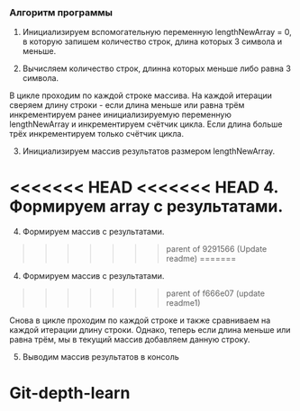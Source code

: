 ### Алгоритм программы


1. Инициализируем вспомогательную переменную lengthNewArray = 0, в которую запишем количество строк, длина которых 3 символа и меньше.

2. Вычисляем количество строк, длинна которых меньше либо равна 3 символа.

В цикле проходим по каждой строке массива. На каждой итерации сверяем длину строки - если длина меньше или равна трём инкрементируем ранее инициализируемую переменную lengthNewArray и инкрементируем счётчик цикла. Если длина больше трёх инкрементируем только счётчик цикла.

3. Инициализируем массив результатов размером lengthNewArray.

<<<<<<< HEAD
<<<<<<< HEAD
4. Формируем array с результатами.
=======
4. Формируем массив с результатами.
>>>>>>> parent of 9291566 (Update readme)
=======
4. Формируем массив с результатами.
>>>>>>> parent of f666e07 (update readme1)

Снова в цикле проходим по каждой строке и также сравниваем на каждой итерации длину строки. Однако, теперь если длина меньше или равна трём, мы в текущий массив добавляем данную строку.

5. Выводим массив результатов в консоль
# Git-depth-learn
